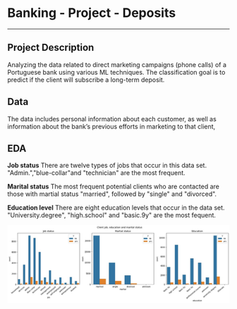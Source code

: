 # Banking - Project - Deposits
---
## Project Description
Analyzing the data related to direct marketing campaigns (phone calls) of a Portuguese bank using various ML techniques. The classification goal is to predict if the client will subscribe a long-term deposit. 
## Data
The data includes personal information about each customer, as well as information about the bank’s previous efforts in marketing to that client,

## EDA
**Job status**
There are twelve types of jobs that occur in this data set. "Admin.","blue-collar"and "technician" are the most frequent.

**Marital status**
The most frequent potential clients who are contacted are those with martial status "married", followed by "single" and "divorced".

**Education level**
There are eight education levels that occur in the data set. "University.degree", "high.school" and "basic.9y" are the most fequent.

![EDA](Documentation/job.jpg)

